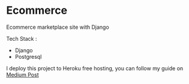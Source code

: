 # Ecommerce
Ecommerce marketplace site with Django

Tech Stack :
* Django
* Postgresql

I deploy this project to Heroku free hosting, you can follow my guide on [Medium Post](https://medium.com/@erwinyulizar14/how-to-deploy-django-application-to-heroku-448adcaf179c)
